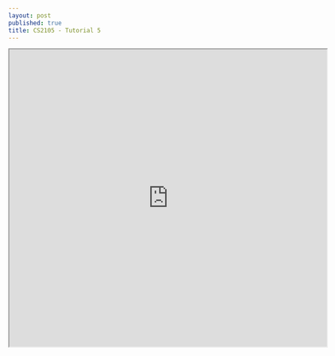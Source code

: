 ```yaml
---
layout: post
published: true
title: CS2105 - Tutorial 5
---
```


<iframe src="https://drive.google.com/file/d/1t6-fAannH0qel-jgyGGohUW6zGH4giax/preview" width="640" height="600"></iframe>